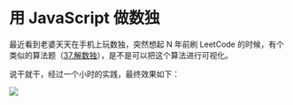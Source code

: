 # 用 JavaScript 做数独

最近看到老婆天天在手机上玩数独，突然想起 N 年前刷 LeetCode 的时候，有个类似的算法题（[37.解数独](https://leetcode-cn.com/problems/sudoku-solver/)），是不是可以把这个算法进行可视化。

说干就干，经过一个小时的实践，最终效果如下：

![](https://file.shenfq.com/pic/20210816103453.gif)

